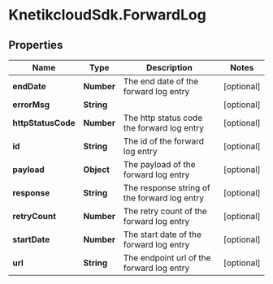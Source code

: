 # KnetikcloudSdk.ForwardLog

## Properties
Name | Type | Description | Notes
------------ | ------------- | ------------- | -------------
**endDate** | **Number** | The end date of the forward log entry | [optional] 
**errorMsg** | **String** |  | [optional] 
**httpStatusCode** | **Number** | The http status code the forward log entry | [optional] 
**id** | **String** | The id of the forward log entry | [optional] 
**payload** | **Object** | The payload of the forward log entry | [optional] 
**response** | **String** | The response string of the forward log entry | [optional] 
**retryCount** | **Number** | The retry count of the forward log entry | [optional] 
**startDate** | **Number** | The start date of the forward log entry | [optional] 
**url** | **String** | The endpoint url of the forward log entry | [optional] 


